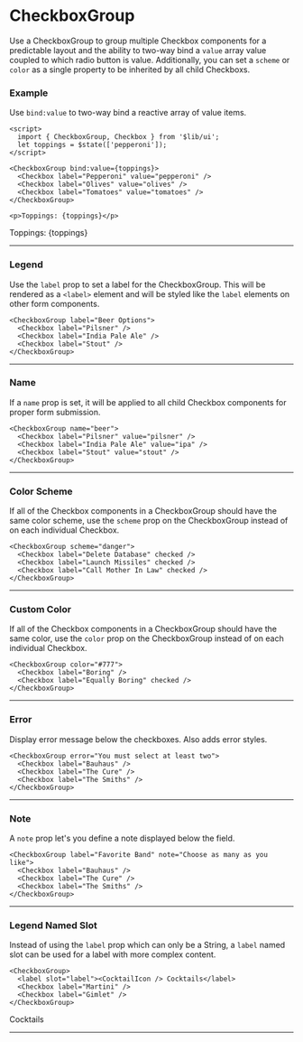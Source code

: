 <script>
	import { Checkbox, CheckboxGroup } from '$lib/ui';
  import Tables from './Tables.svelte';
  import { Martini } from 'lucide-svelte';

  let toppings = $state(['pepperoni']);
</script>

# CheckboxGroup

Use a CheckboxGroup to group multiple Checkbox components for a predictable layout and the ability to two-way bind a
`value` array value coupled to which radio button is value. Additionally, you can  set a `scheme` or `color` as a single
property to be inherited by all child Checkboxs.

### Example

Use `bind:value` to two-way bind a reactive array of value items.

```svelte
<script>
  import { CheckboxGroup, Checkbox } from '$lib/ui';
  let toppings = $state(['pepperoni']);
</script>

<CheckboxGroup bind:value={toppings}>
  <Checkbox label="Pepperoni" value="pepperoni" />
  <Checkbox label="Olives" value="olives" />
  <Checkbox label="Tomatoes" value="tomatoes" />
</CheckboxGroup>

<p>Toppings: {toppings}</p>
```
<CheckboxGroup bind:value={toppings}>
  <Checkbox label="Pepperoni" value="pepperoni" />
  <Checkbox label="Olives" value="olives" />
  <Checkbox label="Tomatoes" value="tomatoes" />
</CheckboxGroup>

<p>Toppings: {toppings}</p>

---

### Legend

Use the `label` prop to set a label for the CheckboxGroup. This will be rendered as a `<label>` element and will be
styled like the `label` elements on other form components.

```svelte
<CheckboxGroup label="Beer Options">
  <Checkbox label="Pilsner" />
  <Checkbox label="India Pale Ale" />
  <Checkbox label="Stout" />
</CheckboxGroup>
```
<CheckboxGroup label="Beer Options">
  <Checkbox label="Pilsner" />
  <Checkbox label="India Pale Ale" />
  <Checkbox label="Stout" />
</CheckboxGroup>

---

### Name

If a `name` prop is set, it will be applied to all child Checkbox components for proper form submission.

```svelte
<CheckboxGroup name="beer">
  <Checkbox label="Pilsner" value="pilsner" />
  <Checkbox label="India Pale Ale" value="ipa" />
  <Checkbox label="Stout" value="stout" />
</CheckboxGroup>
```
<CheckboxGroup name="beer">
  <Checkbox label="Pilsner" value="pilsner" />
  <Checkbox label="India Pale Ale" value="ipa" />
  <Checkbox label="Stout" value="stout" />
</CheckboxGroup>

---

### Color Scheme

If all of the Checkbox components in a CheckboxGroup should have the same color scheme, use the `scheme` prop on the
CheckboxGroup instead of on each individual Checkbox.

```svelte
<CheckboxGroup scheme="danger">
  <Checkbox label="Delete Database" checked />
  <Checkbox label="Launch Missiles" checked />
  <Checkbox label="Call Mother In Law" checked />
</CheckboxGroup>
```
<CheckboxGroup scheme="danger">
  <Checkbox label="Delete Database" checked />
  <Checkbox label="Launch Missiles" checked />
  <Checkbox label="Call Mother In Law" checked />
</CheckboxGroup>

---

### Custom Color

If all of the Checkbox components in a CheckboxGroup should have the same color, use the `color` prop on the
CheckboxGroup instead of on each individual Checkbox.

```svelte
<CheckboxGroup color="#777">
  <Checkbox label="Boring" />
  <Checkbox label="Equally Boring" checked />
</CheckboxGroup>
```
<CheckboxGroup color="#777">
  <Checkbox label="Boring" />
  <Checkbox label="Equally Boring" checked />
</CheckboxGroup>

---

### Error

Display error message below the checkboxes. Also adds error styles.

```svelte
<CheckboxGroup error="You must select at least two">
  <Checkbox label="Bauhaus" />
  <Checkbox label="The Cure" />
  <Checkbox label="The Smiths" />
</CheckboxGroup>
```
<CheckboxGroup error="You must select at least two">
  <Checkbox label="Bauhaus" />
  <Checkbox label="The Cure" />
  <Checkbox label="The Smiths" />
</CheckboxGroup>

---

### Note

A `note` prop let's you define a note displayed below the field.

```svelte
<CheckboxGroup label="Favorite Band" note="Choose as many as you like">
  <Checkbox label="Bauhaus" />
  <Checkbox label="The Cure" />
  <Checkbox label="The Smiths" />
</CheckboxGroup>
```
<CheckboxGroup label="Favorite Band" note="Choose as many as you like">
  <Checkbox label="Bauhaus" />
  <Checkbox label="The Cure" />
  <Checkbox label="The Smiths" />
</CheckboxGroup>

---

### Legend Named Slot

Instead of using the `label` prop which can only be a String, a `label` named slot can be used for a label with more
complex content.

```svelte
<CheckboxGroup>
  <label slot="label"><CocktailIcon /> Cocktails</label>
  <Checkbox label="Martini" />
  <Checkbox label="Gimlet" />
</CheckboxGroup>
```
<CheckboxGroup>
  <label slot="label" class="flex items-center pb-2"><Martini size={20} /> Cocktails</label>
  <Checkbox label="Martini" />
  <Checkbox label="Gimlet" />
</CheckboxGroup>

---
<Tables />